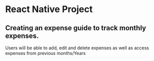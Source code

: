 # React Native Project
## Creating an expense guide to track monthly expenses.
Users will be able to add, edit and delete expenses as well as access expenses from previous months/Years
